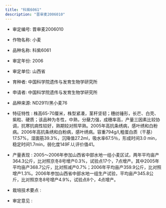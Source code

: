 ```yaml
---
title: "科紫6061"
description: "晋审麦2006010"
---
```

* 审定编号:  晋审麦2006010

*  作物名称:  小麦

*  品种名称:  科紫6061

*  审定年份:  2006

*  审定单位:  山西省

* 育种者:   中国科学院遗传与发育生物学研究所

*  申请者:   中国科学院遗传与发育生物学研究所

*  品种来源:   ND2911/黑小麦76

*  特征特性 : 
 株高65-70厘米，株型紧凑，茎秆坚韧；穗纺锤形，长芒、白壳、紫粒、硬质；该品种为冬性，中熟，分蘖力强，成穗率高，产量三因素比较协调，抗寒抗病性较好，熟期较对照早熟。2005年高抗条绣病，感叶绣和白粉病。2006年高抗条绣和白粉病，感叶绣病。容重794g/l,粗蛋白质（干基）17.57%，湿面筋39.3%，沉降值27.2ml，吸水率67.5％，形成时间3.0 min，稳定时间1.7min，弱化度149F.U,评价值41。
 
*  产量表现 : 
 2005～2006年参加山西省中部水地一组小麦区试，两年平均亩产364.3公斤，比对照京冬8号增产0.3%，试验点17个，7点增产。其中2005年平均亩产368.7公斤，比对照减产0.7%；2006年平均亩产359.9公斤，比对照增产1.3%。2006年参加山西省中部水地一组生产试验，平均亩产345.8公斤，比对照京冬8号增产4.9%，试验点8个，4点增产。

*  栽培技术要点 : 


*  审定意见 : 

